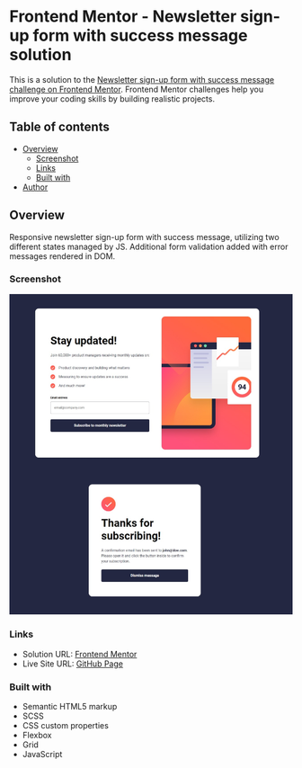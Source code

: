 # Frontend Mentor - Newsletter sign-up form with success message solution

This is a solution to the [Newsletter sign-up form with success message challenge on Frontend Mentor](https://www.frontendmentor.io/challenges/newsletter-signup-form-with-success-message-3FC1AZbNrv). Frontend Mentor challenges help you improve your coding skills by building realistic projects.

## Table of contents

- [Overview](#overview)
  - [Screenshot](#screenshot)
  - [Links](#links)
  - [Built with](#built-with)
- [Author](#author)

## Overview

Responsive newsletter sign-up form with success message, utilizing two different states managed by JS. Additional form validation added with error messages rendered in DOM.

### Screenshot

![](./screenshot.jpg)

### Links

- Solution URL: [Frontend Mentor](https://www.frontendmentor.io/solutions/newsletter-sign-up-using-sassscss-flexbox-and-grid-E09hOa8yjR)
- Live Site URL: [GitHub Page](https://nastaj.github.io/newsletter-sign-up/)

### Built with

- Semantic HTML5 markup
- SCSS
- CSS custom properties
- Flexbox
- Grid
- JavaScript
